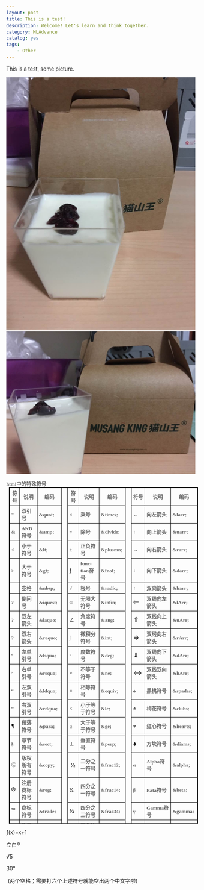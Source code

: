 ```yaml
---
layout: post
title: This is a test!
description: Welcome! Let's learn and think together.
category: MLAdvance
catalog: yes
tags:
    - Other
---
```

This is a test, some picture.

![My food](/life/IMG_4822.JPG)
![My food](/life/IMG_4823.JPG)

<p style="margin:0cm 0cm 0pt"><span style="color:#666666"><strong><span lang="EN-US" style="font-family:宋体; font-size:10pt">html</span><span style="font-family:宋体; font-size:10pt">中的特殊符号</span></strong></span></p>
<table cellpadding="0" border="1" height="893" width="708" style="border:1pt solid windowtext; margin:auto auto auto 5.25pt">
<tbody>
<tr style="">
<td width="29" style="border:1pt solid black; padding:3pt; width:21.75pt; background-color:transparent">
<p align="center" style="margin:0cm 0cm 0pt; text-align:center"><span style="color:#666666"><strong><span style="font-family:宋体; font-size:10pt">符号</span></strong></span></p>
</td>
<td width="63" style="border:1pt solid black; padding:3pt; width:47.25pt; background-color:transparent">
<p align="center" style="margin:0cm 0cm 0pt; text-align:center"><span style="color:#666666"><strong><span style="font-family:宋体; font-size:10pt">说明</span></strong></span></p>
</td>
<td width="72" style="border:1pt solid black; padding:3pt; width:54pt; background-color:transparent">
<p align="center" style="margin:0cm 0cm 0pt; text-align:center"><span style="color:#666666"><strong><span style="font-family:宋体; font-size:10pt">编码</span></strong></span></p>
</td>
<td rowspan="25" width="17" style="border:1pt solid black; padding:3pt; width:12.75pt; background-color:transparent">
<p align="center" style="margin:0cm 0cm 0pt; text-align:center"><span style="color:#666666"><strong><span lang="EN-US" style="font-family:宋体; font-size:10pt">&nbsp;<wbr></span></strong></span></p>
</td>
<td width="36" style="border:1pt solid black; padding:3pt; width:27pt; background-color:transparent">
<p align="center" style="margin:0cm 0cm 0pt; text-align:center"><span style="color:#666666"><strong><span style="font-family:宋体; font-size:10pt">符号</span></strong></span></p>
</td>
<td width="94" style="border:1pt solid black; padding:3pt; width:70.5pt; background-color:transparent">
<p align="center" style="margin:0cm 0cm 0pt; text-align:center"><span style="color:#666666"><strong><span style="font-family:宋体; font-size:10pt">说明</span></strong></span></p>
</td>
<td width="72" style="border:1pt solid black; padding:3pt; width:54pt; background-color:transparent">
<p align="center" style="margin:0cm 0cm 0pt; text-align:center"><span style="color:#666666"><strong><span style="font-family:宋体; font-size:10pt">编码</span></strong></span></p>
</td>
<td rowspan="25" width="17" style="border:1pt solid black; padding:3pt; width:12.75pt; background-color:transparent">
<p align="center" style="margin:0cm 0cm 0pt; text-align:center"><span style="color:#666666"><strong><span lang="EN-US" style="font-family:宋体; font-size:10pt">&nbsp;<wbr></span></strong></span></p>
</td>
<td width="36" style="border:1pt solid black; padding:3pt; width:27pt; background-color:transparent">
<p align="center" style="margin:0cm 0cm 0pt; text-align:center"><span style="color:#666666"><strong><span style="font-family:宋体; font-size:10pt">符号</span></strong></span></p>
</td>
<td width="96" style="border:1pt solid black; padding:3pt; width:72pt; background-color:transparent">
<p align="center" style="margin:0cm 0cm 0pt; text-align:center"><span style="color:#666666"><strong><span style="font-family:宋体; font-size:10pt">说明</span></strong></span></p>
</td>
<td width="73" style="border:1pt solid black; padding:3pt; width:54.75pt; background-color:transparent">
<p align="center" style="margin:0cm 0cm 0pt; text-align:center"><span style="color:#666666"><strong><span style="font-family:宋体; font-size:10pt">编码</span></strong></span></p>
</td>
</tr>
<tr style="">
<td width="29" style="border:1pt solid black; padding:3pt; width:21.75pt; background-color:transparent">
<p align="left" style="margin:0cm 0cm 0pt; text-align:left"><span style="color:#666666"><strong><span lang="EN-US" style="font-family:宋体; font-size:10pt">&quot;</span></strong></span></p>
</td>
<td width="63" style="border:1pt solid black; padding:3pt; width:47.25pt; background-color:transparent">
<p align="left" style="margin:0cm 0cm 0pt; text-align:left"><span style="color:#666666"><strong><span style="font-family:宋体; font-size:10pt">双引号</span></strong></span></p>
</td>
<td width="72" style="border:1pt solid black; padding:3pt; width:54pt; background-color:transparent">
<p align="left" style="margin:0cm 0cm 0pt; text-align:left"><span style="color:#666666"><strong><span lang="EN-US" style="font-family:宋体; font-size:10pt">&amp;quot;</span></strong></span></p>
</td>
<td width="36" style="border:1pt solid black; padding:3pt; width:27pt; background-color:transparent">
<p align="left" style="margin:0cm 0cm 0pt; text-align:left"><span style="color:#666666"><strong><span style="font-family:宋体; font-size:10pt">×</span></strong></span></p>
</td>
<td width="94" style="border:1pt solid black; padding:3pt; width:70.5pt; background-color:transparent">
<p align="left" style="margin:0cm 0cm 0pt; text-align:left"><span style="color:#666666"><strong><span style="font-family:宋体; font-size:10pt">乘号</span></strong></span></p>
</td>
<td width="72" style="border:1pt solid black; padding:3pt; width:54pt; background-color:transparent">
<p align="left" style="margin:0cm 0cm 0pt; text-align:left"><span style="color:#666666"><strong><span lang="EN-US" style="font-family:宋体; font-size:10pt">&amp;times;</span></strong></span></p>
</td>
<td width="36" style="border:1pt solid black; padding:3pt; width:27pt; background-color:transparent">
<p align="left" style="margin:0cm 0cm 0pt; text-align:left"><span style="color:#666666"><strong><span style="font-family:宋体; font-size:10pt">←</span></strong></span></p>
</td>
<td width="96" style="border:1pt solid black; padding:3pt; width:72pt; background-color:transparent">
<p align="left" style="margin:0cm 0cm 0pt; text-align:left"><span style="color:#666666"><strong><span style="font-family:宋体; font-size:10pt">向左箭头</span></strong></span></p>
</td>
<td width="73" style="border:1pt solid black; padding:3pt; width:54.75pt; background-color:transparent">
<p align="left" style="margin:0cm 0cm 0pt; text-align:left"><span style="color:#666666"><strong><span lang="EN-US" style="font-family:宋体; font-size:10pt">&amp;larr;</span></strong></span></p>
</td>
</tr>
<tr style="">
<td width="29" style="border:1pt solid black; padding:3pt; width:21.75pt; background-color:transparent">
<p align="left" style="margin:0cm 0cm 0pt; text-align:left"><span style="color:#666666"><strong><span lang="EN-US" style="font-family:宋体; font-size:10pt">&amp;</span></strong></span></p>
</td>
<td width="63" style="border:1pt solid black; padding:3pt; width:47.25pt; background-color:transparent">
<p align="left" style="margin:0cm 0cm 0pt; text-align:left"><span style="color:#666666"><strong><span lang="EN-US" style="font-family:宋体; font-size:10pt">AND</span><span style="font-family:宋体; font-size:10pt">符号</span></strong></span></p>
</td>
<td width="72" style="border:1pt solid black; padding:3pt; width:54pt; background-color:transparent">
<p align="left" style="margin:0cm 0cm 0pt; text-align:left"><span style="color:#666666"><strong><span lang="EN-US" style="font-family:宋体; font-size:10pt">&amp;amp;</span></strong></span></p>
</td>
<td width="36" style="border:1pt solid black; padding:3pt; width:27pt; background-color:transparent">
<p align="left" style="margin:0cm 0cm 0pt; text-align:left"><span style="color:#666666"><strong><span style="font-family:宋体; font-size:10pt">÷</span></strong></span></p>
</td>
<td width="94" style="border:1pt solid black; padding:3pt; width:70.5pt; background-color:transparent">
<p align="left" style="margin:0cm 0cm 0pt; text-align:left"><span style="color:#666666"><strong><span style="font-family:宋体; font-size:10pt">除号</span></strong></span></p>
</td>
<td width="72" style="border:1pt solid black; padding:3pt; width:54pt; background-color:transparent">
<p align="left" style="margin:0cm 0cm 0pt; text-align:left"><span style="color:#666666"><strong><span lang="EN-US" style="font-family:宋体; font-size:10pt">&amp;divide;</span></strong></span></p>
</td>
<td width="36" style="border:1pt solid black; padding:3pt; width:27pt; background-color:transparent">
<p align="left" style="margin:0cm 0cm 0pt; text-align:left"><span style="color:#666666"><strong><span style="font-family:宋体; font-size:10pt">↑</span></strong></span></p>
</td>
<td width="96" style="border:1pt solid black; padding:3pt; width:72pt; background-color:transparent">
<p align="left" style="margin:0cm 0cm 0pt; text-align:left"><span style="color:#666666"><strong><span style="font-family:宋体; font-size:10pt">向上箭头</span></strong></span></p>
</td>
<td width="73" style="border:1pt solid black; padding:3pt; width:54.75pt; background-color:transparent">
<p align="left" style="margin:0cm 0cm 0pt; text-align:left"><span style="color:#666666"><strong><span lang="EN-US" style="font-family:宋体; font-size:10pt">&amp;uarr;</span></strong></span></p>
</td>
</tr>
<tr style="">
<td width="29" style="border:1pt solid black; padding:3pt; width:21.75pt; background-color:transparent">
<p align="left" style="margin:0cm 0cm 0pt; text-align:left"><span style="color:#666666"><strong><span lang="EN-US" style="font-family:宋体; font-size:10pt">&lt;&nbsp;<wbr></span></strong></span></p>
</td>
<td width="63" style="border:1pt solid black; padding:3pt; width:47.25pt; background-color:transparent">
<p align="left" style="margin:0cm 0cm 0pt; text-align:left"><span style="color:#666666"><strong><span style="font-family:宋体; font-size:10pt">小于符号</span></strong></span></p>
</td>
<td width="72" style="border:1pt solid black; padding:3pt; width:54pt; background-color:transparent">
<p align="left" style="margin:0cm 0cm 0pt; text-align:left"><span style="color:#666666"><strong><span lang="EN-US" style="font-family:宋体; font-size:10pt">&amp;lt;</span></strong></span></p>
</td>
<td width="36" style="border:1pt solid black; padding:3pt; width:27pt; background-color:transparent">
<p align="left" style="margin:0cm 0cm 0pt; text-align:left"><span style="color:#666666"><strong><span style="font-family:宋体; font-size:10pt">±</span></strong></span></p>
</td>
<td width="94" style="border:1pt solid black; padding:3pt; width:70.5pt; background-color:transparent">
<p align="left" style="margin:0cm 0cm 0pt; text-align:left"><span style="color:#666666"><strong><span style="font-family:宋体; font-size:10pt">正负符号</span></strong></span></p>
</td>
<td width="72" style="border:1pt solid black; padding:3pt; width:54pt; background-color:transparent">
<p align="left" style="margin:0cm 0cm 0pt; text-align:left"><span style="color:#666666"><strong><span lang="EN-US" style="font-family:宋体; font-size:10pt">&amp;plusmn;</span></strong></span></p>
</td>
<td width="36" style="border:1pt solid black; padding:3pt; width:27pt; background-color:transparent">
<p align="left" style="margin:0cm 0cm 0pt; text-align:left"><span style="color:#666666"><strong><span style="font-family:宋体; font-size:10pt">→</span></strong></span></p>
</td>
<td width="96" style="border:1pt solid black; padding:3pt; width:72pt; background-color:transparent">
<p align="left" style="margin:0cm 0cm 0pt; text-align:left"><span style="color:#666666"><strong><span style="font-family:宋体; font-size:10pt">向右箭头</span></strong></span></p>
</td>
<td width="73" style="border:1pt solid black; padding:3pt; width:54.75pt; background-color:transparent">
<p align="left" style="margin:0cm 0cm 0pt; text-align:left"><span style="color:#666666"><strong><span lang="EN-US" style="font-family:宋体; font-size:10pt">&amp;rarr;</span></strong></span></p>
</td>
</tr>
<tr style="">
<td width="29" style="border:1pt solid black; padding:3pt; width:21.75pt; background-color:transparent">
<p align="left" style="margin:0cm 0cm 0pt; text-align:left"><span style="color:#666666"><strong><span lang="EN-US" style="font-family:宋体; font-size:10pt">&gt;&nbsp;<wbr></span></strong></span></p>
</td>
<td width="63" style="border:1pt solid black; padding:3pt; width:47.25pt; background-color:transparent">
<p align="left" style="margin:0cm 0cm 0pt; text-align:left"><span style="color:#666666"><strong><span style="font-family:宋体; font-size:10pt">大于符号</span></strong></span></p>
</td>
<td width="72" style="border:1pt solid black; padding:3pt; width:54pt; background-color:transparent">
<p align="left" style="margin:0cm 0cm 0pt; text-align:left"><span style="color:#666666"><strong><span lang="EN-US" style="font-family:宋体; font-size:10pt">&amp;gt;</span></strong></span></p>
</td>
<td width="36" style="border:1pt solid black; padding:3pt; width:27pt; background-color:transparent">
<p align="left" style="margin:0cm 0cm 0pt; text-align:left"><span style="font-size:14px">ƒ</span><br>
</p>
</td>
<td width="94" style="border:1pt solid black; padding:3pt; width:70.5pt; background-color:transparent">
<p align="left" style="margin:0cm 0cm 0pt; text-align:left"><span style="color:#666666"><strong><span lang="EN-US" style="font-family:宋体; font-size:10pt">function</span><span style="font-family:宋体; font-size:10pt">符号</span></strong></span></p>
</td>
<td width="72" style="border:1pt solid black; padding:3pt; width:54pt; background-color:transparent">
<p align="left" style="margin:0cm 0cm 0pt; text-align:left"><span style="color:#666666"><strong><span lang="EN-US" style="font-family:宋体; font-size:10pt">&amp;fnof;</span></strong></span></p>
</td>
<td width="36" style="border:1pt solid black; padding:3pt; width:27pt; background-color:transparent">
<p align="left" style="margin:0cm 0cm 0pt; text-align:left"><span style="color:#666666"><strong><span style="font-family:宋体; font-size:10pt">↓</span></strong></span></p>
</td>
<td width="96" style="border:1pt solid black; padding:3pt; width:72pt; background-color:transparent">
<p align="left" style="margin:0cm 0cm 0pt; text-align:left"><span style="color:#666666"><strong><span style="font-family:宋体; font-size:10pt">向下箭头</span></strong></span></p>
</td>
<td width="73" style="border:1pt solid black; padding:3pt; width:54.75pt; background-color:transparent">
<p align="left" style="margin:0cm 0cm 0pt; text-align:left"><span style="color:#666666"><strong><span lang="EN-US" style="font-family:宋体; font-size:10pt">&amp;darr;</span></strong></span></p>
</td>
</tr>
<tr style="">
<td width="29" style="border:1pt solid black; padding:3pt; width:21.75pt; background-color:transparent">
<p align="left" style="margin:0cm 0cm 0pt; text-align:left"><span style="color:#666666"><strong><span lang="EN-US" style="font-family:宋体; font-size:10pt">&nbsp;<wbr></span></strong></span></p>
</td>
<td width="63" style="border:1pt solid black; padding:3pt; width:47.25pt; background-color:transparent">
<p align="left" style="margin:0cm 0cm 0pt; text-align:left"><span style="color:#666666"><strong><span style="font-family:宋体; font-size:10pt">空&#26684;</span></strong></span></p>
</td>
<td width="72" style="border:1pt solid black; padding:3pt; width:54pt; background-color:transparent">
<p align="left" style="margin:0cm 0cm 0pt; text-align:left"><span style="color:#666666"><strong><span lang="EN-US" style="font-family:宋体; font-size:10pt">&amp;nbsp;</span></strong></span></p>
</td>
<td width="36" style="border:1pt solid black; padding:3pt; width:27pt; background-color:transparent">
<p align="left" style="margin:0cm 0cm 0pt; text-align:left"><span style="color:#666666"><strong><span style="font-family:宋体; font-size:10pt">√</span></strong></span></p>
</td>
<td width="94" style="border:1pt solid black; padding:3pt; width:70.5pt; background-color:transparent">
<p align="left" style="margin:0cm 0cm 0pt; text-align:left"><span style="color:#666666"><strong><span style="font-family:宋体; font-size:10pt">根号</span></strong></span></p>
</td>
<td width="72" style="border:1pt solid black; padding:3pt; width:54pt; background-color:transparent">
<p align="left" style="margin:0cm 0cm 0pt; text-align:left"><span style="color:#666666"><strong><span lang="EN-US" style="font-family:宋体; font-size:10pt">&amp;radic;</span></strong></span></p>
</td>
<td width="36" style="border:1pt solid black; padding:3pt; width:27pt; background-color:transparent">
<p align="left" style="margin:0cm 0cm 0pt; text-align:left"><span style="color:#666666"><strong><span lang="EN-US" style="font-family:宋体; font-size:10pt">↑</span></strong></span></p>
</td>
<td width="96" style="border:1pt solid black; padding:3pt; width:72pt; background-color:transparent">
<p align="left" style="margin:0cm 0cm 0pt; text-align:left"><span style="color:#666666"><strong><span style="font-family:宋体; font-size:10pt">双向箭头</span></strong></span></p>
</td>
<td width="73" style="border:1pt solid black; padding:3pt; width:54.75pt; background-color:transparent">
<p align="left" style="margin:0cm 0cm 0pt; text-align:left"><span style="color:#666666"><strong><span lang="EN-US" style="font-family:宋体; font-size:10pt">&amp;harr;</span></strong></span></p>
</td>
</tr>
<tr style="">
<td width="29" style="border:1pt solid black; padding:3pt; width:21.75pt; background-color:transparent">
<p align="left" style="margin:0cm 0cm 0pt; text-align:left"><span style="color:#666666"><strong><span lang="EN-US" style="font-family:宋体; font-size:10pt">?</span></strong></span></p>
</td>
<td width="63" style="border:1pt solid black; padding:3pt; width:47.25pt; background-color:transparent">
<p align="left" style="margin:0cm 0cm 0pt; text-align:left"><span style="color:#666666"><strong><span style="font-family:宋体; font-size:10pt">倒问号</span></strong></span></p>
</td>
<td width="72" style="border:1pt solid black; padding:3pt; width:54pt; background-color:transparent">
<p align="left" style="margin:0cm 0cm 0pt; text-align:left"><span style="color:#666666"><strong><span lang="EN-US" style="font-family:宋体; font-size:10pt">&amp;iquest;</span></strong></span></p>
</td>
<td width="36" style="border:1pt solid black; padding:3pt; width:27pt; background-color:transparent">
<p align="left" style="margin:0cm 0cm 0pt; text-align:left"><span style="color:#666666"><strong><span style="font-family:宋体; font-size:10pt">∞</span></strong></span></p>
</td>
<td width="94" style="border:1pt solid black; padding:3pt; width:70.5pt; background-color:transparent">
<p align="left" style="margin:0cm 0cm 0pt; text-align:left"><span style="color:#666666"><strong><span style="font-family:宋体; font-size:10pt">无限大符号</span></strong></span></p>
</td>
<td width="72" style="border:1pt solid black; padding:3pt; width:54pt; background-color:transparent">
<p align="left" style="margin:0cm 0cm 0pt; text-align:left"><span style="color:#666666"><strong><span lang="EN-US" style="font-family:宋体; font-size:10pt">&amp;infin;</span></strong></span></p>
</td>
<td width="36" style="border:1pt solid black; padding:3pt; width:27pt; background-color:transparent">
<p align="left" style="margin:0cm 0cm 0pt; text-align:left"><span style="color:#666666"><strong><span lang="EN-US" style="font-family:宋体; font-size:10pt"><span style="font-size:18px">⇐</span></span></strong></span></p>
</td>
<td width="96" style="border:1pt solid black; padding:3pt; width:72pt; background-color:transparent">
<p align="left" style="margin:0cm 0cm 0pt; text-align:left"><span style="color:#666666"><strong><span style="font-family:宋体; font-size:10pt">双线向左箭头</span></strong></span></p>
</td>
<td width="73" style="border:1pt solid black; padding:3pt; width:54.75pt; background-color:transparent">
<p align="left" style="margin:0cm 0cm 0pt; text-align:left"><span style="color:#666666"><strong><span lang="EN-US" style="font-family:宋体; font-size:10pt">&amp;lArr;</span></strong></span></p>
</td>
</tr>
<tr style="">
<td width="29" style="border:1pt solid black; padding:3pt; width:21.75pt; background-color:transparent">
<p align="left" style="margin:0cm 0cm 0pt; text-align:left"><span style="color:#666666"><strong><span lang="EN-US" style="font-family:宋体; font-size:10pt">?</span></strong></span></p>
</td>
<td width="63" style="border:1pt solid black; padding:3pt; width:47.25pt; background-color:transparent">
<p align="left" style="margin:0cm 0cm 0pt; text-align:left"><span style="color:#666666"><strong><span style="font-family:宋体; font-size:10pt">双左箭头</span></strong></span></p>
</td>
<td width="72" style="border:1pt solid black; padding:3pt; width:54pt; background-color:transparent">
<p align="left" style="margin:0cm 0cm 0pt; text-align:left"><span style="color:#666666"><strong><span lang="EN-US" style="font-family:宋体; font-size:10pt">&amp;laquo;</span></strong></span></p>
</td>
<td width="36" style="border:1pt solid black; padding:3pt; width:27pt; background-color:transparent">
<p align="left" style="margin:0cm 0cm 0pt; text-align:left"><span style="color:#666666"><strong><span style="font-family:宋体; font-size:10pt">∠</span></strong></span></p>
</td>
<td width="94" style="border:1pt solid black; padding:3pt; width:70.5pt; background-color:transparent">
<p align="left" style="margin:0cm 0cm 0pt; text-align:left"><span style="color:#666666"><strong><span style="font-family:宋体; font-size:10pt">角度符号</span></strong></span></p>
</td>
<td width="72" style="border:1pt solid black; padding:3pt; width:54pt; background-color:transparent">
<p align="left" style="margin:0cm 0cm 0pt; text-align:left"><span style="color:#666666"><strong><span lang="EN-US" style="font-family:宋体; font-size:10pt">&amp;ang;</span></strong></span></p>
</td>
<td width="36" style="border:1pt solid black; padding:3pt; width:27pt; background-color:transparent">
<p align="left" style="margin:0cm 0cm 0pt; text-align:left"><span style="color:#666666"><strong><span lang="EN-US" style="font-family:宋体; font-size:10pt"><span style="font-size:18px">⇑</span></span></strong></span></p>
</td>
<td width="96" style="border:1pt solid black; padding:3pt; width:72pt; background-color:transparent">
<p align="left" style="margin:0cm 0cm 0pt; text-align:left"><span style="color:#666666"><strong><span style="font-family:宋体; font-size:10pt">双线向上箭头</span></strong></span></p>
</td>
<td width="73" style="border:1pt solid black; padding:3pt; width:54.75pt; background-color:transparent">
<p align="left" style="margin:0cm 0cm 0pt; text-align:left"><span style="color:#666666"><strong><span lang="EN-US" style="font-family:宋体; font-size:10pt">&amp;uArr;</span></strong></span></p>
</td>
</tr>
<tr style="">
<td width="29" style="border:1pt solid black; padding:3pt; width:21.75pt; background-color:transparent">
<p align="left" style="margin:0cm 0cm 0pt; text-align:left"><span style="color:#666666"><strong><span lang="EN-US" style="font-family:宋体; font-size:10pt">?</span></strong></span></p>
</td>
<td width="63" style="border:1pt solid black; padding:3pt; width:47.25pt; background-color:transparent">
<p align="left" style="margin:0cm 0cm 0pt; text-align:left"><span style="color:#666666"><strong><span style="font-family:宋体; font-size:10pt">双右箭头</span></strong></span></p>
</td>
<td width="72" style="border:1pt solid black; padding:3pt; width:54pt; background-color:transparent">
<p align="left" style="margin:0cm 0cm 0pt; text-align:left"><span style="color:#666666"><strong><span lang="EN-US" style="font-family:宋体; font-size:10pt">&amp;raquo;</span></strong></span></p>
</td>
<td width="36" style="border:1pt solid black; padding:3pt; width:27pt; background-color:transparent">
<p align="left" style="margin:0cm 0cm 0pt; text-align:left"><span style="color:#666666"><strong><span style="font-family:宋体; font-size:10pt">∫</span></strong></span></p>
</td>
<td width="94" style="border:1pt solid black; padding:3pt; width:70.5pt; background-color:transparent">
<p align="left" style="margin:0cm 0cm 0pt; text-align:left"><span style="color:#666666"><strong><span style="font-family:宋体; font-size:10pt">微积分符号</span></strong></span></p>
</td>
<td width="72" style="border:1pt solid black; padding:3pt; width:54pt; background-color:transparent">
<p align="left" style="margin:0cm 0cm 0pt; text-align:left"><span style="color:#666666"><strong><span lang="EN-US" style="font-family:宋体; font-size:10pt">&amp;int;</span></strong></span></p>
</td>
<td width="36" style="border:1pt solid black; padding:3pt; width:27pt; background-color:transparent">
<p align="left" style="margin:0cm 0cm 0pt; text-align:left"><span style="font-size:18px">⇒</span><br>
</p>
</td>
<td width="96" style="border:1pt solid black; padding:3pt; width:72pt; background-color:transparent">
<p align="left" style="margin:0cm 0cm 0pt; text-align:left"><span style="color:#666666"><strong><span style="font-family:宋体; font-size:10pt">双线向右箭头</span></strong></span></p>
</td>
<td width="73" style="border:1pt solid black; padding:3pt; width:54.75pt; background-color:transparent">
<p align="left" style="margin:0cm 0cm 0pt; text-align:left"><span style="color:#666666"><strong><span lang="EN-US" style="font-family:宋体; font-size:10pt">&amp;rArr;</span></strong></span></p>
</td>
</tr>
<tr style="">
<td width="29" style="border:1pt solid black; padding:3pt; width:21.75pt; background-color:transparent">
<p align="left" style="margin:0cm 0cm 0pt; text-align:left"><span style="color:#666666"><strong><span style="font-family:宋体; font-size:10pt">‘</span></strong></span></p>
</td>
<td width="63" style="border:1pt solid black; padding:3pt; width:47.25pt; background-color:transparent">
<p align="left" style="margin:0cm 0cm 0pt; text-align:left"><span style="color:#666666"><strong><span style="font-family:宋体; font-size:10pt">左单引号</span></strong></span></p>
</td>
<td width="72" style="border:1pt solid black; padding:3pt; width:54pt; background-color:transparent">
<p align="left" style="margin:0cm 0cm 0pt; text-align:left"><span style="color:#666666"><strong><span lang="EN-US" style="font-family:宋体; font-size:10pt">&amp;lsquo;</span></strong></span></p>
</td>
<td width="36" style="border:1pt solid black; padding:3pt; width:27pt; background-color:transparent">
<p align="left" style="margin:0cm 0cm 0pt; text-align:left"><span style="color:#666666"><strong><span style="font-family:宋体; font-size:10pt">°</span></strong></span></p>
</td>
<td width="94" style="border:1pt solid black; padding:3pt; width:70.5pt; background-color:transparent">
<p align="left" style="margin:0cm 0cm 0pt; text-align:left"><span style="color:#666666"><strong><span style="font-family:宋体; font-size:10pt">度数符号</span></strong></span></p>
</td>
<td width="72" style="border:1pt solid black; padding:3pt; width:54pt; background-color:transparent">
<p align="left" style="margin:0cm 0cm 0pt; text-align:left"><span style="color:#666666"><strong><span lang="EN-US" style="font-family:宋体; font-size:10pt">&amp;deg;</span></strong></span></p>
</td>
<td width="36" style="border:1pt solid black; padding:3pt; width:27pt; background-color:transparent">
<p align="left" style="margin:0cm 0cm 0pt; text-align:left"><span style="font-size:18px">⇓</span><br>
</p>
</td>
<td width="96" style="border:1pt solid black; padding:3pt; width:72pt; background-color:transparent">
<p align="left" style="margin:0cm 0cm 0pt; text-align:left"><span style="color:#666666"><strong><span style="font-family:宋体; font-size:10pt">双线向下箭头</span></strong></span></p>
</td>
<td width="73" style="border:1pt solid black; padding:3pt; width:54.75pt; background-color:transparent">
<p align="left" style="margin:0cm 0cm 0pt; text-align:left"><span style="color:#666666"><strong><span lang="EN-US" style="font-family:宋体; font-size:10pt">&amp;dArr;</span></strong></span></p>
</td>
</tr>
<tr style="">
<td width="29" style="border:1pt solid black; padding:3pt; width:21.75pt; background-color:transparent">
<p align="left" style="margin:0cm 0cm 0pt; text-align:left"><span style="color:#666666"><strong><span style="font-family:宋体; font-size:10pt">’</span></strong></span></p>
</td>
<td width="63" style="border:1pt solid black; padding:3pt; width:47.25pt; background-color:transparent">
<p align="left" style="margin:0cm 0cm 0pt; text-align:left"><span style="color:#666666"><strong><span style="font-family:宋体; font-size:10pt">右单引号</span></strong></span></p>
</td>
<td width="72" style="border:1pt solid black; padding:3pt; width:54pt; background-color:transparent">
<p align="left" style="margin:0cm 0cm 0pt; text-align:left"><span style="color:#666666"><strong><span lang="EN-US" style="font-family:宋体; font-size:10pt">&amp;rsquo;</span></strong></span></p>
</td>
<td width="36" style="border:1pt solid black; padding:3pt; width:27pt; background-color:transparent">
<p align="left" style="margin:0cm 0cm 0pt; text-align:left"><span style="color:#666666"><strong><span style="font-family:宋体; font-size:10pt">≠</span></strong></span></p>
</td>
<td width="94" style="border:1pt solid black; padding:3pt; width:70.5pt; background-color:transparent">
<p align="left" style="margin:0cm 0cm 0pt; text-align:left"><span style="color:#666666"><strong><span style="font-family:宋体; font-size:10pt">不等于符号</span></strong></span></p>
</td>
<td width="72" style="border:1pt solid black; padding:3pt; width:54pt; background-color:transparent">
<p align="left" style="margin:0cm 0cm 0pt; text-align:left"><span style="color:#666666"><strong><span lang="EN-US" style="font-family:宋体; font-size:10pt">&amp;ne;</span></strong></span></p>
</td>
<td width="36" style="border:1pt solid black; padding:3pt; width:27pt; background-color:transparent">
<p align="left" style="margin:0cm 0cm 0pt; text-align:left"><span style="font-size:18px">⇔</span><br>
</p>
</td>
<td width="96" style="border:1pt solid black; padding:3pt; width:72pt; background-color:transparent">
<p align="left" style="margin:0cm 0cm 0pt; text-align:left"><span style="color:#666666"><strong><span style="font-family:宋体; font-size:10pt">双线双向箭头</span></strong></span></p>
</td>
<td width="73" style="border:1pt solid black; padding:3pt; width:54.75pt; background-color:transparent">
<p align="left" style="margin:0cm 0cm 0pt; text-align:left"><span style="color:#666666"><strong><span lang="EN-US" style="font-family:宋体; font-size:10pt">&amp;hArr;</span></strong></span></p>
</td>
</tr>
<tr style="">
<td width="29" style="border:1pt solid black; padding:3pt; width:21.75pt; background-color:transparent">
<p align="left" style="margin:0cm 0cm 0pt; text-align:left"><span style="color:#666666"><strong><span style="font-family:宋体; font-size:10pt">“</span></strong></span></p>
</td>
<td width="63" style="border:1pt solid black; padding:3pt; width:47.25pt; background-color:transparent">
<p align="left" style="margin:0cm 0cm 0pt; text-align:left"><span style="color:#666666"><strong><span style="font-family:宋体; font-size:10pt">左双引号</span></strong></span></p>
</td>
<td width="72" style="border:1pt solid black; padding:3pt; width:54pt; background-color:transparent">
<p align="left" style="margin:0cm 0cm 0pt; text-align:left"><span style="color:#666666"><strong><span lang="EN-US" style="font-family:宋体; font-size:10pt">&amp;ldquo;</span></strong></span></p>
</td>
<td width="36" style="border:1pt solid black; padding:3pt; width:27pt; background-color:transparent">
<p align="left" style="margin:0cm 0cm 0pt; text-align:left"><span style="color:#666666"><strong><span style="font-family:宋体; font-size:10pt">≡</span></strong></span></p>
</td>
<td width="94" style="border:1pt solid black; padding:3pt; width:70.5pt; background-color:transparent">
<p align="left" style="margin:0cm 0cm 0pt; text-align:left"><span style="color:#666666"><strong><span style="font-family:宋体; font-size:10pt">相等符号</span></strong></span></p>
</td>
<td width="72" style="border:1pt solid black; padding:3pt; width:54pt; background-color:transparent">
<p align="left" style="margin:0cm 0cm 0pt; text-align:left"><span style="color:#666666"><strong><span lang="EN-US" style="font-family:宋体; font-size:10pt">&amp;equiv;</span></strong></span></p>
</td>
<td width="36" style="border:1pt solid black; padding:3pt; width:27pt; background-color:transparent">
<p align="left" style="margin:0cm 0cm 0pt; text-align:left"><span style="color:#666666"><strong><span lang="EN-US" style="font-family:宋体; font-size:10pt">♠</span></strong></span></p>
</td>
<td width="96" style="border:1pt solid black; padding:3pt; width:72pt; background-color:transparent">
<p align="left" style="margin:0cm 0cm 0pt; text-align:left"><span style="color:#666666"><strong><span style="font-family:宋体; font-size:10pt">黑桃符号</span></strong></span></p>
</td>
<td width="73" style="border:1pt solid black; padding:3pt; width:54.75pt; background-color:transparent">
<p align="left" style="margin:0cm 0cm 0pt; text-align:left"><span style="color:#666666"><strong><span lang="EN-US" style="font-family:宋体; font-size:10pt">&amp;spades;</span></strong></span></p>
</td>
</tr>
<tr style="">
<td width="29" style="border:1pt solid black; padding:3pt; width:21.75pt; background-color:transparent">
<p align="left" style="margin:0cm 0cm 0pt; text-align:left"><span style="color:#666666"><strong><span style="font-family:宋体; font-size:10pt">”</span></strong></span></p>
</td>
<td width="63" style="border:1pt solid black; padding:3pt; width:47.25pt; background-color:transparent">
<p align="left" style="margin:0cm 0cm 0pt; text-align:left"><span style="color:#666666"><strong><span style="font-family:宋体; font-size:10pt">右双引号</span></strong></span></p>
</td>
<td width="72" style="border:1pt solid black; padding:3pt; width:54pt; background-color:transparent">
<p align="left" style="margin:0cm 0cm 0pt; text-align:left"><span style="color:#666666"><strong><span lang="EN-US" style="font-family:宋体; font-size:10pt">&amp;rdquo;</span></strong></span></p>
</td>
<td width="36" style="border:1pt solid black; padding:3pt; width:27pt; background-color:transparent">
<p align="left" style="margin:0cm 0cm 0pt; text-align:left"><span style="color:#666666"><strong><span style="font-family:宋体; font-size:10pt">≤</span></strong></span></p>
</td>
<td width="94" style="border:1pt solid black; padding:3pt; width:70.5pt; background-color:transparent">
<p align="left" style="margin:0cm 0cm 0pt; text-align:left"><span style="color:#666666"><strong><span style="font-family:宋体; font-size:10pt">小于等于符号</span></strong></span></p>
</td>
<td width="72" style="border:1pt solid black; padding:3pt; width:54pt; background-color:transparent">
<p align="left" style="margin:0cm 0cm 0pt; text-align:left"><span style="color:#666666"><strong><span lang="EN-US" style="font-family:宋体; font-size:10pt">&amp;le;</span></strong></span></p>
</td>
<td width="36" style="border:1pt solid black; padding:3pt; width:27pt; background-color:transparent">
<p align="left" style="margin:0cm 0cm 0pt; text-align:left"><span style="color:#666666"><strong><span lang="EN-US" style="font-family:宋体; font-size:10pt">♣</span></strong></span></p>
</td>
<td width="96" style="border:1pt solid black; padding:3pt; width:72pt; background-color:transparent">
<p align="left" style="margin:0cm 0cm 0pt; text-align:left"><span style="color:#666666"><strong><span style="font-family:宋体; font-size:10pt">梅花符号</span></strong></span></p>
</td>
<td width="73" style="border:1pt solid black; padding:3pt; width:54.75pt; background-color:transparent">
<p align="left" style="margin:0cm 0cm 0pt; text-align:left"><span style="color:#666666"><strong><span lang="EN-US" style="font-family:宋体; font-size:10pt">&amp;clubs;</span></strong></span></p>
</td>
</tr>
<tr style="">
<td width="29" style="border:1pt solid black; padding:3pt; width:21.75pt; background-color:transparent">
<p align="left" style="margin:0cm 0cm 0pt; text-align:left"><span style="font-size:14px">¶</span><br>
</p>
</td>
<td width="63" style="border:1pt solid black; padding:3pt; width:47.25pt; background-color:transparent">
<p align="left" style="margin:0cm 0cm 0pt; text-align:left"><span style="color:#666666"><strong><span style="font-family:宋体; font-size:10pt">段落符号</span></strong></span></p>
</td>
<td width="72" style="border:1pt solid black; padding:3pt; width:54pt; background-color:transparent">
<p align="left" style="margin:0cm 0cm 0pt; text-align:left"><span style="color:#666666"><strong><span lang="EN-US" style="font-family:宋体; font-size:10pt">&amp;para;</span></strong></span></p>
</td>
<td width="36" style="border:1pt solid black; padding:3pt; width:27pt; background-color:transparent">
<p align="left" style="margin:0cm 0cm 0pt; text-align:left"><span style="color:#666666"><strong><span style="font-family:宋体; font-size:10pt">≥</span></strong></span></p>
</td>
<td width="94" style="border:1pt solid black; padding:3pt; width:70.5pt; background-color:transparent">
<p align="left" style="margin:0cm 0cm 0pt; text-align:left"><span style="color:#666666"><strong><span style="font-family:宋体; font-size:10pt">大于等于符号</span></strong></span></p>
</td>
<td width="72" style="border:1pt solid black; padding:3pt; width:54pt; background-color:transparent">
<p align="left" style="margin:0cm 0cm 0pt; text-align:left"><span style="color:#666666"><strong><span lang="EN-US" style="font-family:宋体; font-size:10pt">&amp;ge;</span></strong></span></p>
</td>
<td width="36" style="border:1pt solid black; padding:3pt; width:27pt; background-color:transparent">
<p align="left" style="margin:0cm 0cm 0pt; text-align:left"><span style="color:#666666"><strong><span lang="EN-US" style="font-family:宋体; font-size:10pt">♥</span></strong></span></p>
</td>
<td width="96" style="border:1pt solid black; padding:3pt; width:72pt; background-color:transparent">
<p align="left" style="margin:0cm 0cm 0pt; text-align:left"><span style="color:#666666"><strong><span style="font-family:宋体; font-size:10pt">红心符号</span></strong></span></p>
</td>
<td width="73" style="border:1pt solid black; padding:3pt; width:54.75pt; background-color:transparent">
<p align="left" style="margin:0cm 0cm 0pt; text-align:left"><span style="color:#666666"><strong><span lang="EN-US" style="font-family:宋体; font-size:10pt">&amp;hearts;</span></strong></span></p>
</td>
</tr>
<tr style="">
<td width="29" style="border:1pt solid black; padding:3pt; width:21.75pt; background-color:transparent">
<p align="left" style="margin:0cm 0cm 0pt; text-align:left"><span style="color:#666666"><strong><span style="font-family:宋体; font-size:10pt">§</span></strong></span></p>
</td>
<td width="63" style="border:1pt solid black; padding:3pt; width:47.25pt; background-color:transparent">
<p align="left" style="margin:0cm 0cm 0pt; text-align:left"><span style="color:#666666"><strong><span style="font-family:宋体; font-size:10pt">章节符号</span></strong></span></p>
</td>
<td width="72" style="border:1pt solid black; padding:3pt; width:54pt; background-color:transparent">
<p align="left" style="margin:0cm 0cm 0pt; text-align:left"><span style="color:#666666"><strong><span lang="EN-US" style="font-family:宋体; font-size:10pt">&amp;sect;</span></strong></span></p>
</td>
<td width="36" style="border:1pt solid black; padding:3pt; width:27pt; background-color:transparent">
<p align="left" style="margin:0cm 0cm 0pt; text-align:left"><span style="color:#666666"><strong><span style="font-family:宋体; font-size:10pt">⊥</span></strong></span></p>
</td>
<td width="94" style="border:1pt solid black; padding:3pt; width:70.5pt; background-color:transparent">
<p align="left" style="margin:0cm 0cm 0pt; text-align:left"><span style="color:#666666"><strong><span style="font-family:宋体; font-size:10pt">垂直符号</span></strong></span></p>
</td>
<td width="72" style="border:1pt solid black; padding:3pt; width:54pt; background-color:transparent">
<p align="left" style="margin:0cm 0cm 0pt; text-align:left"><span style="color:#666666"><strong><span lang="EN-US" style="font-family:宋体; font-size:10pt">&amp;perp;</span></strong></span></p>
</td>
<td width="36" style="border:1pt solid black; padding:3pt; width:27pt; background-color:transparent">
<p align="left" style="margin:0cm 0cm 0pt; text-align:left"><span style="font-size:18px">♦</span><br>
</p>
</td>
<td width="96" style="border:1pt solid black; padding:3pt; width:72pt; background-color:transparent">
<p align="left" style="margin:0cm 0cm 0pt; text-align:left"><span style="color:#666666"><strong><span style="font-family:宋体; font-size:10pt">方块符号</span></strong></span></p>
</td>
<td width="73" style="border:1pt solid black; padding:3pt; width:54.75pt; background-color:transparent">
<p align="left" style="margin:0cm 0cm 0pt; text-align:left"><span style="color:#666666"><strong><span lang="EN-US" style="font-family:宋体; font-size:10pt">&amp;diams;</span></strong></span></p>
</td>
</tr>
<tr style="">
<td width="29" style="border:1pt solid black; padding:3pt; width:21.75pt; background-color:transparent">
<p align="left" style="margin:0cm 0cm 0pt; text-align:left"><span style="color:#666666"><strong><span lang="EN-US" style="font-family:宋体; font-size:10pt"><span style="font-size:18px">©</span></span></strong></span></p>
</td>
<td width="63" style="border:1pt solid black; padding:3pt; width:47.25pt; background-color:transparent">
<p align="left" style="margin:0cm 0cm 0pt; text-align:left"><span style="color:#666666"><strong><span style="font-family:宋体; font-size:10pt">版权所有符号</span></strong></span></p>
</td>
<td width="72" style="border:1pt solid black; padding:3pt; width:54pt; background-color:transparent">
<p align="left" style="margin:0cm 0cm 0pt; text-align:left"><span style="color:#666666"><strong><span lang="EN-US" style="font-family:宋体; font-size:10pt">&amp;copy;</span></strong></span></p>
</td>
<td width="36" style="border:1pt solid black; padding:3pt; width:27pt; background-color:transparent">
<p align="left" style="margin:0cm 0cm 0pt; text-align:left">&nbsp;<span style="font-size:14px">½</span><br>
</p>
</td>
<td width="94" style="border:1pt solid black; padding:3pt; width:70.5pt; background-color:transparent">
<p align="left" style="margin:0cm 0cm 0pt; text-align:left"><span style="color:#666666"><strong><span style="font-family:宋体; font-size:10pt">二分之一符号</span></strong></span></p>
</td>
<td width="72" style="border:1pt solid black; padding:3pt; width:54pt; background-color:transparent">
<p align="left" style="margin:0cm 0cm 0pt; text-align:left"><span style="color:#666666"><strong><span lang="EN-US" style="font-family:宋体; font-size:10pt">&amp;frac12;</span></strong></span></p>
</td>
<td width="36" style="border:1pt solid black; padding:3pt; width:27pt; background-color:transparent">
<p align="left" style="margin:0cm 0cm 0pt; text-align:left"><span style="color:#666666"><strong><span style="font-family:宋体; font-size:10pt">α</span></strong></span></p>
</td>
<td width="96" style="border:1pt solid black; padding:3pt; width:72pt; background-color:transparent">
<p align="left" style="margin:0cm 0cm 0pt; text-align:left"><span style="color:#666666"><strong><span lang="EN-US" style="font-family:宋体; font-size:10pt">Alpha</span><span style="font-family:宋体; font-size:10pt">符号</span></strong></span></p>
</td>
<td width="73" style="border:1pt solid black; padding:3pt; width:54.75pt; background-color:transparent">
<p align="left" style="margin:0cm 0cm 0pt; text-align:left"><span style="color:#666666"><strong><span lang="EN-US" style="font-family:宋体; font-size:10pt">&amp;alpha;</span></strong></span></p>
</td>
</tr>
<tr style="">
<td width="29" style="border:1pt solid black; padding:3pt; width:21.75pt; background-color:transparent">
<p align="left" style="margin:0cm 0cm 0pt; text-align:left"><span style="font-size:18px">®</span><br>
</p>
</td>
<td width="63" style="border:1pt solid black; padding:3pt; width:47.25pt; background-color:transparent">
<p align="left" style="margin:0cm 0cm 0pt; text-align:left"><span style="color:#666666"><strong><span style="font-family:宋体; font-size:10pt">注册商标符号</span></strong></span></p>
</td>
<td width="72" style="border:1pt solid black; padding:3pt; width:54pt; background-color:transparent">
<p align="left" style="margin:0cm 0cm 0pt; text-align:left"><span style="color:#666666"><strong><span lang="EN-US" style="font-family:宋体; font-size:10pt">&amp;reg;</span></strong></span></p>
</td>
<td width="36" style="border:1pt solid black; padding:3pt; width:27pt; background-color:transparent">
<p align="left" style="margin:0cm 0cm 0pt; text-align:left"><span style="font-size:14px">¼</span><br>
</p>
</td>
<td width="94" style="border:1pt solid black; padding:3pt; width:70.5pt; background-color:transparent">
<p align="left" style="margin:0cm 0cm 0pt; text-align:left"><span style="color:#666666"><strong><span style="font-family:宋体; font-size:10pt">四分之一符号</span></strong></span></p>
</td>
<td width="72" style="border:1pt solid black; padding:3pt; width:54pt; background-color:transparent">
<p align="left" style="margin:0cm 0cm 0pt; text-align:left"><span style="color:#666666"><strong><span lang="EN-US" style="font-family:宋体; font-size:10pt">&amp;frac14;</span></strong></span></p>
</td>
<td width="36" style="border:1pt solid black; padding:3pt; width:27pt; background-color:transparent">
<p align="left" style="margin:0cm 0cm 0pt; text-align:left"><span style="color:#666666"><strong><span style="font-family:宋体; font-size:10pt">β</span></strong></span></p>
</td>
<td width="96" style="border:1pt solid black; padding:3pt; width:72pt; background-color:transparent">
<p align="left" style="margin:0cm 0cm 0pt; text-align:left"><span style="color:#666666"><strong><span lang="EN-US" style="font-family:宋体; font-size:10pt">Bata</span><span style="font-family:宋体; font-size:10pt">符号</span></strong></span></p>
</td>
<td width="73" style="border:1pt solid black; padding:3pt; width:54.75pt; background-color:transparent">
<p align="left" style="margin:0cm 0cm 0pt; text-align:left"><span style="color:#666666"><strong><span lang="EN-US" style="font-family:宋体; font-size:10pt">&amp;beta;</span></strong></span></p>
</td>
</tr>
<tr style="">
<td width="29" style="border:1pt solid black; padding:3pt; width:21.75pt; background-color:transparent">
<p align="left" style="margin:0cm 0cm 0pt; text-align:left"><span style="font-size:18px">™</span><br>
</p>
</td>
<td width="63" style="border:1pt solid black; padding:3pt; width:47.25pt; background-color:transparent">
<p align="left" style="margin:0cm 0cm 0pt; text-align:left"><span style="color:#666666"><strong><span style="font-family:宋体; font-size:10pt">商标符号</span></strong></span></p>
</td>
<td width="72" style="border:1pt solid black; padding:3pt; width:54pt; background-color:transparent">
<p align="left" style="margin:0cm 0cm 0pt; text-align:left"><span style="color:#666666"><strong><span lang="EN-US" style="font-family:宋体; font-size:10pt">&amp;trade;</span></strong></span></p>
</td>
<td width="36" style="border:1pt solid black; padding:3pt; width:27pt; background-color:transparent">
<p align="left" style="margin:0cm 0cm 0pt; text-align:left"><span style="font-size:14px">¾</span><br>
</p>
</td>
<td width="94" style="border:1pt solid black; padding:3pt; width:70.5pt; background-color:transparent">
<p align="left" style="margin:0cm 0cm 0pt; text-align:left"><span style="color:#666666"><strong><span style="font-family:宋体; font-size:10pt">四分之三符号</span></strong></span></p>
</td>
<td width="72" style="border:1pt solid black; padding:3pt; width:54pt; background-color:transparent">
<p align="left" style="margin:0cm 0cm 0pt; text-align:left"><span style="color:#666666"><strong><span lang="EN-US" style="font-family:宋体; font-size:10pt">&amp;frac34;</span></strong></span></p>
</td>
<td width="36" style="border:1pt solid black; padding:3pt; width:27pt; background-color:transparent">
<p align="left" style="margin:0cm 0cm 0pt; text-align:left"><span style="color:#666666"><strong><span style="font-family:宋体; font-size:10pt">γ</span></strong></span></p>
</td>
<td width="96" style="border:1pt solid black; padding:3pt; width:72pt; background-color:transparent">
<p align="left" style="margin:0cm 0cm 0pt; text-align:left"><span style="color:#666666"><strong><span lang="EN-US" style="font-family:宋体; font-size:10pt">Gamma</span><span style="font-family:宋体; font-size:10pt">符号</span></strong></span></p>
</td>
<td width="73" style="border:1pt solid black; padding:3pt; width:54.75pt; background-color:transparent">
<p align="left" style="margin:0cm 0cm 0pt; text-align:left"><span style="color:#666666"><strong><span lang="EN-US" style="font-family:宋体; font-size:10pt">&amp;gamma;</span></strong></span></p>
</td>
</tr>
<tr style="">
<td width="29" style="border:1pt solid black; padding:3pt; width:21.75pt; background-color:transparent">
<p align="left" style="margin:0cm 0cm 0pt; text-align:left"><span style="font-size:18px">€</span><br>
</p>
</td>
<td width="63" style="border:1pt solid black; padding:3pt; width:47.25pt; background-color:transparent">
<p align="left" style="margin:0cm 0cm 0pt; text-align:left"><span style="color:#666666"><strong><span style="font-family:宋体; font-size:10pt">欧元符号</span></strong></span></p>
</td>
<td width="72" style="border:1pt solid black; padding:3pt; width:54pt; background-color:transparent">
<p align="left" style="margin:0cm 0cm 0pt; text-align:left"><span style="color:#666666"><strong><span lang="EN-US" style="font-family:宋体; font-size:10pt">&amp;euro;</span></strong></span></p>
</td>
<td width="36" style="border:1pt solid black; padding:3pt; width:27pt; background-color:transparent">
<p align="left" style="margin:0cm 0cm 0pt; text-align:left"><span style="color:#666666"><strong><span style="font-family:宋体; font-size:10pt">‰</span></strong></span></p>
</td>
<td width="94" style="border:1pt solid black; padding:3pt; width:70.5pt; background-color:transparent">
<p align="left" style="margin:0cm 0cm 0pt; text-align:left"><span style="color:#666666"><strong><span style="font-family:宋体; font-size:10pt">百分符号</span></strong></span></p>
</td>
<td width="72" style="border:1pt solid black; padding:3pt; width:54pt; background-color:transparent">
<p align="left" style="margin:0cm 0cm 0pt; text-align:left"><span style="color:#666666"><strong><span lang="EN-US" style="font-family:宋体; font-size:10pt">&amp;permil;</span></strong></span></p>
</td>
<td width="36" style="border:1pt solid black; padding:3pt; width:27pt; background-color:transparent">
<p align="left" style="margin:0cm 0cm 0pt; text-align:left"><span style="color:#666666"><strong><span style="font-family:宋体; font-size:10pt">Δ</span></strong></span></p>
</td>
<td width="96" style="border:1pt solid black; padding:3pt; width:72pt; background-color:transparent">
<p align="left" style="margin:0cm 0cm 0pt; text-align:left"><span style="color:#666666"><strong><span lang="EN-US" style="font-family:宋体; font-size:10pt">Delta</span><span style="font-family:宋体; font-size:10pt">符号</span></strong></span></p>
</td>
<td width="73" style="border:1pt solid black; padding:3pt; width:54.75pt; background-color:transparent">
<p align="left" style="margin:0cm 0cm 0pt; text-align:left"><span style="color:#666666"><strong><span lang="EN-US" style="font-family:宋体; font-size:10pt">&amp;Delta;</span></strong></span></p>
</td>
</tr>
<tr style="">
<td width="29" style="border:1pt solid black; padding:3pt; width:21.75pt; background-color:transparent">
<p align="left" style="margin:0cm 0cm 0pt; text-align:left"><span style="color:#666666"><strong><span style="font-family:宋体; font-size:10pt">￠</span></strong></span></p>
</td>
<td width="63" style="border:1pt solid black; padding:3pt; width:47.25pt; background-color:transparent">
<p align="left" style="margin:0cm 0cm 0pt; text-align:left"><span style="color:#666666"><strong><span style="font-family:宋体; font-size:10pt">美分符号</span></strong></span></p>
</td>
<td width="72" style="border:1pt solid black; padding:3pt; width:54pt; background-color:transparent">
<p align="left" style="margin:0cm 0cm 0pt; text-align:left"><span style="color:#666666"><strong><span lang="EN-US" style="font-family:宋体; font-size:10pt">&amp;cent;</span></strong></span></p>
</td>
<td width="36" style="border:1pt solid black; padding:3pt; width:27pt; background-color:transparent">
<p align="left" style="margin:0cm 0cm 0pt; text-align:left"><span style="color:#666666"><strong><span style="font-family:宋体; font-size:10pt">∴</span></strong></span></p>
</td>
<td width="94" style="border:1pt solid black; padding:3pt; width:70.5pt; background-color:transparent">
<p align="left" style="margin:0cm 0cm 0pt; text-align:left"><span style="color:#666666"><strong><span style="font-family:宋体; font-size:10pt">所以符号</span></strong></span></p>
</td>
<td width="72" style="border:1pt solid black; padding:3pt; width:54pt; background-color:transparent">
<p align="left" style="margin:0cm 0cm 0pt; text-align:left"><span style="color:#666666"><strong><span lang="EN-US" style="font-family:宋体; font-size:10pt">&amp;there4;</span></strong></span></p>
</td>
<td width="36" style="border:1pt solid black; padding:3pt; width:27pt; background-color:transparent">
<p align="left" style="margin:0cm 0cm 0pt; text-align:left"><span style="color:#666666"><strong><span style="font-family:宋体; font-size:10pt">θ</span></strong></span></p>
</td>
<td width="96" style="border:1pt solid black; padding:3pt; width:72pt; background-color:transparent">
<p align="left" style="margin:0cm 0cm 0pt; text-align:left"><span style="color:#666666"><strong><span lang="EN-US" style="font-family:宋体; font-size:10pt">Theta</span><span style="font-family:宋体; font-size:10pt">符号</span></strong></span></p>
</td>
<td width="73" style="border:1pt solid black; padding:3pt; width:54.75pt; background-color:transparent">
<p align="left" style="margin:0cm 0cm 0pt; text-align:left"><span style="color:#666666"><strong><span lang="EN-US" style="font-family:宋体; font-size:10pt">&amp;theta;</span></strong></span></p>
</td>
</tr>
<tr style="">
<td width="29" style="border:1pt solid black; padding:3pt; width:21.75pt; background-color:transparent">
<p align="left" style="margin:0cm 0cm 0pt; text-align:left"><span style="color:#666666"><strong><span style="font-family:宋体; font-size:10pt">￡</span></strong></span></p>
</td>
<td width="63" style="border:1pt solid black; padding:3pt; width:47.25pt; background-color:transparent">
<p align="left" style="margin:0cm 0cm 0pt; text-align:left"><span style="color:#666666"><strong><span style="font-family:宋体; font-size:10pt">英镑符号</span></strong></span></p>
</td>
<td width="72" style="border:1pt solid black; padding:3pt; width:54pt; background-color:transparent">
<p align="left" style="margin:0cm 0cm 0pt; text-align:left"><span style="color:#666666"><strong><span lang="EN-US" style="font-family:宋体; font-size:10pt">&amp;pound;</span></strong></span></p>
</td>
<td width="36" style="border:1pt solid black; padding:3pt; width:27pt; background-color:transparent">
<p align="left" style="margin:0cm 0cm 0pt; text-align:left"><span style="color:#666666"><strong><span style="font-family:宋体; font-size:10pt">π</span></strong></span></p>
</td>
<td width="94" style="border:1pt solid black; padding:3pt; width:70.5pt; background-color:transparent">
<p align="left" style="margin:0cm 0cm 0pt; text-align:left"><span style="color:#666666"><strong><span style="font-family:宋体; font-size:10pt">圆周率符号</span></strong></span></p>
</td>
<td width="72" style="border:1pt solid black; padding:3pt; width:54pt; background-color:transparent">
<p align="left" style="margin:0cm 0cm 0pt; text-align:left"><span style="color:#666666"><strong><span lang="EN-US" style="font-family:宋体; font-size:10pt">&amp;pi;</span></strong></span></p>
</td>
<td width="36" style="border:1pt solid black; padding:3pt; width:27pt; background-color:transparent">
<p align="left" style="margin:0cm 0cm 0pt; text-align:left"><span style="color:#666666"><strong><span style="font-family:宋体; font-size:10pt">λ</span></strong></span></p>
</td>
<td width="96" style="border:1pt solid black; padding:3pt; width:72pt; background-color:transparent">
<p align="left" style="margin:0cm 0cm 0pt; text-align:left"><span style="color:#666666"><strong><span lang="EN-US" style="font-family:宋体; font-size:10pt">Lambda</span><span style="font-family:宋体; font-size:10pt">符号</span></strong></span></p>
</td>
<td width="73" style="border:1pt solid black; padding:3pt; width:54.75pt; background-color:transparent">
<p align="left" style="margin:0cm 0cm 0pt; text-align:left"><span style="color:#666666"><strong><span lang="EN-US" style="font-family:宋体; font-size:10pt">&amp;lambda;</span></strong></span></p>
</td>
</tr>
<tr style="">
<td width="29" style="border:1pt solid black; padding:3pt; width:21.75pt; background-color:transparent">
<p align="left" style="margin:0cm 0cm 0pt; text-align:left"><span style="color:#666666"><strong><span style="font-family:宋体; font-size:10pt">￥</span></strong></span></p>
</td>
<td width="63" style="border:1pt solid black; padding:3pt; width:47.25pt; background-color:transparent">
<p align="left" style="margin:0cm 0cm 0pt; text-align:left"><span style="color:#666666"><strong><span style="font-family:宋体; font-size:10pt">日圆符号</span></strong></span></p>
</td>
<td width="72" style="border:1pt solid black; padding:3pt; width:54pt; background-color:transparent">
<p align="left" style="margin:0cm 0cm 0pt; text-align:left"><span style="color:#666666"><strong><span lang="EN-US" style="font-family:宋体; font-size:10pt">&amp;yen;</span></strong></span></p>
</td>
<td width="36" style="border:1pt solid black; padding:3pt; width:27pt; background-color:transparent">
<p align="left" style="margin:0cm 0cm 0pt; text-align:left"><span style="color:#666666"><strong><span lang="EN-US" style="font-family:宋体; font-size:10pt">1</span></strong></span></p>
</td>
<td width="94" style="border:1pt solid black; padding:3pt; width:70.5pt; background-color:transparent">
<p align="left" style="margin:0cm 0cm 0pt; text-align:left"><span style="color:#666666"><strong><span style="font-family:宋体; font-size:10pt">批注<span lang="EN-US">1</span>符号</span></strong></span></p>
</td>
<td width="72" style="border:1pt solid black; padding:3pt; width:54pt; background-color:transparent">
<p align="left" style="margin:0cm 0cm 0pt; text-align:left"><span style="color:#666666"><strong><span lang="EN-US" style="font-family:宋体; font-size:10pt">&amp;sup1;</span></strong></span></p>
</td>
<td width="36" style="border:1pt solid black; padding:3pt; width:27pt; background-color:transparent">
<p align="left" style="margin:0cm 0cm 0pt; text-align:left"><span style="color:#666666"><strong><span style="font-family:宋体; font-size:10pt">Σ</span></strong></span></p>
</td>
<td width="96" style="border:1pt solid black; padding:3pt; width:72pt; background-color:transparent">
<p align="left" style="margin:0cm 0cm 0pt; text-align:left"><span style="color:#666666"><strong><span lang="EN-US" style="font-family:宋体; font-size:10pt">Sigma</span><span style="font-family:宋体; font-size:10pt">符号</span></strong></span></p>
</td>
<td width="73" style="border:1pt solid black; padding:3pt; width:54.75pt; background-color:transparent">
<p align="left" style="margin:0cm 0cm 0pt; text-align:left"><span style="color:#666666"><strong><span lang="EN-US" style="font-family:宋体; font-size:10pt">&amp;Sigma;</span></strong></span></p>
</td>
</tr>
<tr style="">
<td width="29" style="border:1pt solid black; padding:3pt; width:21.75pt; background-color:transparent">
<p align="left" style="margin:0cm 0cm 0pt; text-align:left"><span style="color:#666666"><strong><span style="font-family:宋体; font-size:10pt">…</span></strong></span></p>
</td>
<td width="63" style="border:1pt solid black; padding:3pt; width:47.25pt; background-color:transparent">
<p align="left" style="margin:0cm 0cm 0pt; text-align:left"><span style="color:#666666"><strong><span lang="EN-US" style="font-family:宋体; font-size:10pt">...</span></strong></span></p>
</td>
<td width="72" style="border:1pt solid black; padding:3pt; width:54pt; background-color:transparent">
<p align="left" style="margin:0cm 0cm 0pt; text-align:left"><span style="color:#666666"><strong><span lang="EN-US" style="font-family:宋体; font-size:10pt">&amp;hellip;</span></strong></span></p>
</td>
<td width="36" style="border:1pt solid black; padding:3pt; width:27pt; background-color:transparent">
<p align="left" style="margin:0cm 0cm 0pt; text-align:left"><span style="color:#666666"><strong><span lang="EN-US" style="font-family:宋体; font-size:10pt">2</span></strong></span></p>
</td>
<td width="94" style="border:1pt solid black; padding:3pt; width:70.5pt; background-color:transparent">
<p align="left" style="margin:0cm 0cm 0pt; text-align:left"><span style="color:#666666"><strong><span style="font-family:宋体; font-size:10pt">批注<span lang="EN-US">2</span>符号、平方</span></strong></span></p>
</td>
<td width="72" style="border:1pt solid black; padding:3pt; width:54pt; background-color:transparent">
<p align="left" style="margin:0cm 0cm 0pt; text-align:left"><span style="color:#666666"><strong><span lang="EN-US" style="font-family:宋体; font-size:10pt">&amp;sup2;</span></strong></span></p>
</td>
<td width="36" style="border:1pt solid black; padding:3pt; width:27pt; background-color:transparent">
<p align="left" style="margin:0cm 0cm 0pt; text-align:left"><span style="color:#666666"><strong><span style="font-family:宋体; font-size:10pt">τ</span></strong></span></p>
</td>
<td width="96" style="border:1pt solid black; padding:3pt; width:72pt; background-color:transparent">
<p align="left" style="margin:0cm 0cm 0pt; text-align:left"><span style="color:#666666"><strong><span lang="EN-US" style="font-family:宋体; font-size:10pt">Tau</span><span style="font-family:宋体; font-size:10pt">符号</span></strong></span></p>
</td>
<td width="73" style="border:1pt solid black; padding:3pt; width:54.75pt; background-color:transparent">
<p align="left" style="margin:0cm 0cm 0pt; text-align:left"><span style="color:#666666"><strong><span lang="EN-US" style="font-family:宋体; font-size:10pt">&amp;tau;</span></strong></span></p>
</td>
</tr>
<tr style="">
<td width="29" style="border:1pt solid black; padding:3pt; width:21.75pt; background-color:transparent">
<p align="left" style="margin:0cm 0cm 0pt; text-align:left"><span style="color:#666666"><strong><span style="font-family:宋体; font-size:10pt"><span style="font-size:18px">⊕</span></span></strong></span></p>
</td>
<td width="63" style="border:1pt solid black; padding:3pt; width:47.25pt; background-color:transparent">
<p align="left" style="margin:0cm 0cm 0pt; text-align:left"><span style="color:#666666"><strong><span lang="EN-US" style="font-family:宋体; font-size:10pt">&nbsp;<wbr></span></strong></span></p>
</td>
<td width="72" style="border:1pt solid black; padding:3pt; width:54pt; background-color:transparent">
<p align="left" style="margin:0cm 0cm 0pt; text-align:left"><span style="color:#666666"><strong><span lang="EN-US" style="font-family:宋体; font-size:10pt">&amp;oplus;</span></strong></span></p>
</td>
<td style=""><span style="color:#666666"><strong><br>
</strong></span></td>
</tr>
</tbody>
</table>


&fnof;(x)=x+1

立白&reg;

&radic;5

30&deg;

&nbsp;(两个空格；需要打六个上述符号就能空出两个中文字啦)

